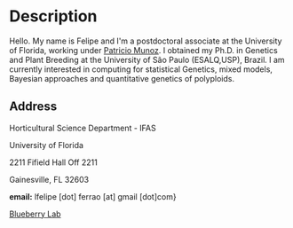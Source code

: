 # Description

Hello. My name is Felipe and I'm a postdoctoral associate at the University of Florida, working under [Patricio Munoz](https://www.blueberrybreeding.com/). I obtained my Ph.D. in Genetics and Plant Breeding at the University of São Paulo (ESALQ,USP), Brazil. I am currently interested in computing for statistical Genetics, mixed models, Bayesian approaches and quantitative genetics of polyploids.

## Address
Horticultural Science Department - IFAS

University of Florida

2211 Fifield Hall Off 2211

Gainesville, FL 32603

**email:** lfelipe [dot] ferrao [at] gmail [dot]com}

[Blueberry Lab](https://www.blueberrybreeding.com/)
